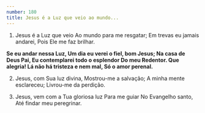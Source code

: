 ```yaml
---
number: 180
title: Jesus é a Luz que veio ao mundo...
---
```


1. Jesus é a Luz que veio
  Ao mundo para me resgatar;
  Em trevas eu jamais andarei,
  Pois Ele me faz brilhar.

  __Se eu andar nessa Luz,
  Um dia eu verei o fiel, bom Jesus;
  Na casa de Deus Pai,
  Eu contemplarei todo o esplendor
  Do meu Redentor. Que alegria!
  Lá não há tristeza e nem mal,
  Só o amor perenal.__

2. Jesus, com Sua luz divina,
  Mostrou-me a salvação;
  A minha mente esclareceu;
  Livrou-me da perdição.

3. Jesus, vem com a Tua gloriosa luz
  Para me guiar
  No Evangelho santo,
  Até findar meu peregrinar.
